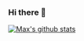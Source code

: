 ### Hi there 👋

<!--
**maxzhang666/maxzhang666** is a ✨ _special_ ✨ repository because its `README.md` (this file) appears on your GitHub profile.

Here are some ideas to get you started:

- 🔭 I’m currently working on ...
- 🌱 I’m currently learning ...
- 👯 I’m looking to collaborate on ...
- 🤔 I’m looking for help with ...
- 💬 Ask me about ...
- 📫 How to reach me: ...
- 😄 Pronouns: ...
- ⚡ Fun fact: ...
-->
[![Max's github stats](https://github-readme-stats.vercel.app/api?username=maxzhang666&show_icons=true)](https://github.com/maxzhang666/github-readme-stats)
